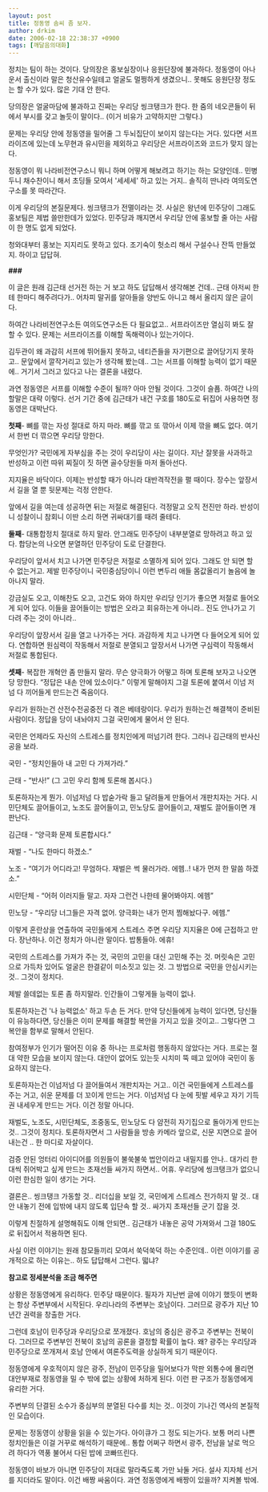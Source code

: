 ```yaml
---
layout: post
title: 정동영 솜씨 좀 보자.
author: drkim
date: 2006-02-18 22:38:37 +0900
tags: [깨달음의대화]
---
```

  
정치는 팀이 하는 것이다. 당의장은 홍보실장이나 응원단장에 불과하다. 정동영이 아나운서 출신이라 말은 청산유수일테고 얼굴도 멀쩡하게 생겼으니.. 못해도 응원단장 정도는 할 수가 있다. 많은 기대 안 한다. 

당의장은 얼굴마담에 불과하고 진짜는 우리당 씽크탱크가 한다. 한 줌의 네오콘들이 뒤에서 부시를 갖고 놀듯이 말이다.. (이거 비유가 고약하지만 그렇다.) 

문제는 우리당 안에 정동영을 밀어줄 그 두뇌집단이 보이지 않는다는 거다. 있다면 서프라이즈에 있는데 노무현과 유시민을 제외하고 우리당은 서프라이즈와 코드가 맞지 않는다. 

정동영이 뭐 나라비전연구소니 뭐니 하며 어떻게 해보려고 하기는 하는 모양인데.. 민병두니 채수찬이니 해서 초딩들 모여서 '세세세' 하고 있는 거지.. 솔직히 딴나라 여의도연구소를 못 따라간다. 

이게 우리당의 본질문제다. 씽크탱크가 전멸이라는 것. 사실은 왕년에 민주당이 그래도 홍보팀은 제법 쓸만한데가 있었다. 민주당과 깨지면서 우리당 안에 홍보할 줄 아는 사람이 한 명도 없게 되었다. 

청와대부터 홍보는 지지리도 못하고 있다. 조기숙이 헛소리 해서 구설수나 잔뜩 만들었지. 하이고 답답혀. 

**###**

이 글은 원래 김근태 선거전 하는 거 보고 하도 답답해서 생각해본 건데.. 근태 아저씨 한테 한마디 해주려다가.. 어차피 말귀를 알아들을 양반도 아니고 해서 올리지 않은 글이다. 

하여간 나라비전연구소든 여의도연구소든 다 필요없고.. 서프라이즈만 열심히 봐도 잘 할 수 있다. 문제는 서프라이즈를 이해할 독해력이나 있는가이다. 

김두관이 왜 과감히 서프에 뛰어들지 못하고, 네티즌들을 자기편으로 끌어당기지 못하고.. 문앞에서 깔작거리고 있는가 생각해 봤는데.. 그는 서프를 이해할 능력이 없기 때문에.. 거기서 그러고 있다고 나는 결론을 내렸다. 

과연 정동영은 서프를 이해할 수준이 될까? 아마 안될 것이다. 그것이 슬픔. 하여간 나의 할말은 대략 이렇다. 선거 기간 중에 김근태가 내건 구호를 180도로 뒤집어 사용하면 정동영은 대박난다. 

**첫째**- 뼈를 깎는 자성 절대로 하지 마라. 뼈를 깎고 또 깎아서 이제 깎을 뼈도 없다. 여기서 한번 더 깎으면 우리당 망한다. 

무엇인가? 국민에게 자부심을 주는 것이 우리당이 사는 길이다. 지난 잘못을 사과하고 반성하고 이런 따위 찌질이 짓 하면 골수당원들 마저 돌아선다.

지지율은 바닥이다. 이제는 반성할 때가 아니라 대반격작전을 펼 때이다. 장수는 앞장서서 길을 열 뿐 뒷문제는 걱정 안한다. 

앞에서 길을 여는데 성공하면 뒤는 저절로 해결된다. 걱정말고 오직 전진만 하라. 반성이니 성찰이니 참회니 이딴 소리 하면 귀싸대기를 때려 줄테다. 

**둘째**- 대통합정치 절대로 하지 말라. 안그래도 민주당이 내부분열로 망하려고 하고 있다. 합당논의 나오면 분열하던 민주당이 도로 단결한다. 

우리당이 앞서서 치고 나가면 민주당은 저절로 소멸하게 되어 있다. 그래도 안 되면 할 수 없는거고. 제발 민주당이니 국민중심당이니 이런 변두리 애들 몸값올리기 놀음에 놀아나지 말라. 

강금실도 오고, 이해찬도 오고, 고건도 와야 하지만 우리당 인기가 좋으면 저절로 들어오게 되어 있다. 이들을 끌어들이는 방법은 오라고 회유하는게 아니라.. 진도 안나가고 기다려 주는 것이 아니라.. 

우리당이 앞장서서 길을 열고 나가주는 거다. 과감하게 치고 나가면 다 들어오게 되어 있다. 연합하면 원심력이 작동해서 저절로 분열되고 앞장서서 나가면 구심력이 작동해서 저절로 통합된다. 

**셋째**- 복잡한 개혁안 좀 만들지 말라. 무슨 양극화가 어떻고 하며 토론해 보자고 나오면 당 망한다. “정답은 내손 안에 있소이다.” 이렇게 말해야지 그걸 토론에 붙여서 이넘 저넘 다 끼어들게 만드는건 죽음이다. 

우리가 원하는건 산전수전공중전 다 겪은 베테랑이다. 우리가 원하는건 해결책이 준비된 사람이다. 정답을 당이 내놔야지 그걸 국민에게 물어서 안 된다. 

국민은 언제라도 자신의 스트레스를 정치인에게 떠넘기려 한다. 그러나 김근태의 반사신공을 보라. 

국민 - “정치인들아 내 고민 다 가져가라.”

근태 - “반사!” (그 고민 우리 함께 토론해 봅시다.)

토론하자는게 뭔가. 이넘저넘 다 밥숟가락 들고 달려들게 만들어서 개판치자는 거다. 시민단체도 끌어들이고, 노조도 끌어들이고, 민노당도 끌어들이고, 재벌도 끌어들이면 개판난다. 

김근태 - “양극화 문제 토론합시다.”

재벌 - “나도 한마디 하겠소.”

노조 - “여기가 어디라고! 무엄하다. 재벌은 썩 물러가라. 에헴..! 내가 먼저 한 말씀 하겠소.”

시민단체 - “어허 이러지들 말고. 자자 그런건 나한테 물어봐야지. 에헴”

민노당 - “우리당 너그들은 자격 없어. 양극화는 내가 먼저 찜해놨다구. 에헴.”

이렇게 혼란상을 연출하여 국민들에게 스트레스 주면 우리당 지지율은 0에 근접하고 만다. 장난하나. 이건 정치가 아니란 말이다. 밥통들아. 에휴!

국민의 스트레스를 가져가 주는 것, 국민의 고민을 대신 고민해 주는 것. 머릿속은 고민으로 가득차 있어도 얼굴은 한결같이 미소짓고 있는 것. 그 방법으로 국민을 안심시키는 것.. 그것이 정치다. 

제발 쓸데없는 토론 좀 하지말라. 인간들이 그렇게들 능력이 없나. 

토론하자는건 '나 능력없소' 하고 두손 든 거다. 만약 당신들에게 능력이 있다면, 당신들이 유능하다면, 당신들은 이미 문제를 해결할 복안을 가지고 있을 것이고.. 그렇다면 그 복안을 함부로 말해서 안된다.

참여정부가 인기가 떨어진 이유 중 하나는 프로처럼 행동하지 않았다는 거다. 프로는 절대 약한 모습을 보이지 않는다. 대안이 없어도 있는듯 시치미 뚝 떼고 있어야 국민이 동요하지 않는다.

토론하자는건 이넘저넘 다 끌어들여서 개판치자는 거고.. 이건 국민들에게 스트레스를 주는 거고, 쉬운 문제를 더 꼬이게 만드는 거다. 이넘저넘 다 눈에 핏발 세우고 자기 기득권 내세우게 만드는 거다. 이건 정말 아니다. 

재벌도, 노조도, 시민단체도, 조중동도, 민노당도 다 얌전히 자기집으로 돌아가게 만드는 것.. 그것이 정치다. 토론하자면서 그 사람들을 방송 카메라 앞으로, 신문 지면으로 끌어내는건 .. 한 마디로 자살이다. 

검증 안된 엉터리 아이디어를 의원들이 불쑥불쑥 법안이라고 내밀지를 안나.. 대가리 한 대씩 쥐어박고 싶게 만드는 초재선들 싸가지 하면서.. 어휴. 우리당에 씽크탱크가 없으니 이런 한심한 일이 생기는 거다. 

결론은.. 씽크탱크 가동할 것.. 리더십을 보일 것, 국민에게 스트레스 전가하지 말 것.. 대안 내놓기 전에 입밖에 내지 않도록 입단속 할 것.. 싸가지 초재선들 군기 잡을 것. 

이렇게 친절하게 설명해줘도 이해 안되면.. 김근태가 내놓은 공약 가져와서 그걸 180도로 뒤집어서 적용하면 된다. 

사실 이런 이야기는 원래 참모들끼리 모여서 쑥덕쑥덕 하는 수준인데.. 이런 이야기를 공개적으로 하는 이유는.. 하도 답답해서 그런다. 떫냐?  


**참고로 정세분석을 조금 해주면**

상황은 정동영에게 유리하다. 민주당 때문이다. 필자가 지난번 글에 이야기 했듯이 변화는 항상 주변부에서 시작된다. 우리나라의 주변부는 호남이다. 그러므로 광주가 지난 10년간 권력을 창출한 거다.

그런데 호남이 민주당과 우리당으로 쪼개졌다. 호남의 중심은 광주고 주변부는 전북이다. 그러므로 주변부인 전북이 호남의 공론을 결정할 확률이 높다. 왜? 광주는 우리당과 민주당으로 쪼개져서 호남 안에서 여론주도력을 상실하게 되기 때문이다.

정동영에게 우호적이지 않은 광주, 전남이 민주당을 밀어보다가 막판 외통수에 몰리면 대안부재로 정동영을 밀 수 밖에 없는 상황에 처하게 된다. 이런 판 구조가 정동영에게 유리한 거다.

주변부의 단결된 소수가 중심부의 분열된 다수를 치는 것.. 이것이 기나긴 역사의 본질적인 모습이다.

문제는 정동영이 상황을 읽을 수 있는가다. 아이큐가 그 정도 되는가다. 보통 머리 나쁜 정치인들은 이걸 거꾸로 해석하기 때문에.. 통합 어쩌구 하면서 광주, 전남을 날로 먹으려 하다가 역풍 불어서 다된 밥에 코빠뜨린다.

정동영이 바보가 아니면 민주당이 저대로 말라죽도록 가만 놔둘 거다. 설사 지자체 선거를 지더라도 말이다. 이건 배짱 싸움이다. 과연 정동영에게 배짱이 있을까? 지켜볼 밖에.